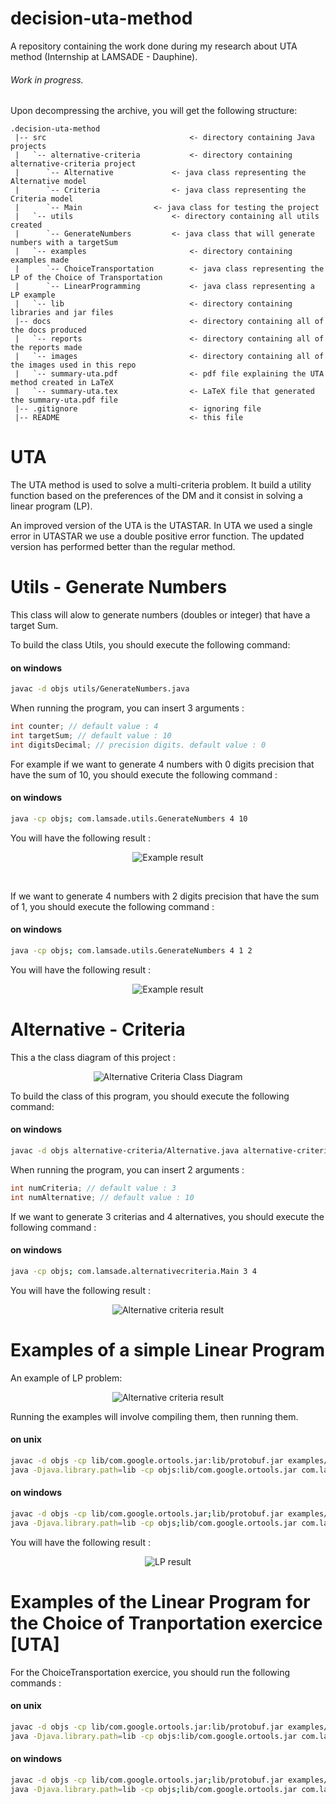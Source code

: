 # decision-uta-method
A repository containing the work done during my research about UTA method (Internship at LAMSADE - Dauphine).

###### Work in progress.

Upon decompressing the archive, you will get the following structure:
```
.decision-uta-method
 |-- src                      			<- directory containing Java projects
 |   `-- alternative-criteria			<- directory containing alternative-criteria project
 |   	`-- Alternative				<- java class representing the Alternative model
 |   	`-- Criteria				<- java class representing the Criteria model
 |   	`-- Main				<- java class for testing the project
 |   `-- utils             			<- directory containing all utils created
 |   	`-- GenerateNumbers			<- java class that will generate numbers with a targetSum
 |   `-- examples             			<- directory containing examples made
 |   	`-- ChoiceTransportation		<- java class representing the LP of the Choice of Transportation
 |   	`-- LinearProgramming			<- java class representing a LP example
 |   `-- lib                  			<- directory containing libraries and jar files
 |-- docs                     			<- directory containing all of the docs produced
 |   `-- reports              			<- directory containing all of the reports made
 |   `-- images               			<- directory containing all of the images used in this repo
 |   `-- summary-uta.pdf      			<- pdf file explaining the UTA method created in LaTeX
 |   `-- summary-uta.tex      			<- LaTeX file that generated the summary-uta.pdf file 
 |-- .gitignore               			<- ignoring file
 |-- README                   			<- this file
```

# UTA
The UTA method is used to solve a multi-criteria problem. It build a utility function based on the preferences of the DM and it consist in solving a linear program (LP).

An improved version of the UTA is the UTASTAR. In UTA we used a single error in UTASTAR we use a double positive error function. The updated version has performed better than the regular method. 
  
# Utils - Generate Numbers
This class will alow to generate numbers (doubles or integer) that have a target Sum. 

To build the class Utils, you should execute the following command: 
#### on windows
```bash
javac -d objs utils/GenerateNumbers.java 
```

When running the program, you can insert 3 arguments : 
```java
int counter; // default value : 4 
int targetSum; // default value : 10
int digitsDecimal; // precision digits. default value : 0  
```

For example if we want to generate 4 numbers with 0 digits precision that have the sum of 10, you should execute the following command : 
#### on windows
```bash
java -cp objs; com.lamsade.utils.GenerateNumbers 4 10  
```

You will have the following result : 
<p align="center">
  <img src="/docs/images/integers.PNG?raw=true" alt="Example result"/>
</p>

<br />

If we want to generate 4 numbers with 2 digits precision that have the sum of 1, you should execute the following command : 
#### on windows
```bash
java -cp objs; com.lamsade.utils.GenerateNumbers 4 1 2
```

You will have the following result : 
<p align="center">
  <img src="/docs/images/doubles.PNG?raw=true" alt="Example result"/>
</p>

# Alternative - Criteria
This a the class diagram of this project : 
<p align="center">
  <img src="/docs/images/alternative-criteria class diagram.png?raw=true" alt="Alternative Criteria Class Diagram"/>
</p>

To build the class of this program, you should execute the following command: 
#### on windows
```bash
javac -d objs alternative-criteria/Alternative.java alternative-criteria/Criteria.java alternative-criteria/GenerateNumbers.java alternative-criteria/Main.java    
```

When running the program, you can insert 2 arguments : 
```java
int numCriteria; // default value : 3 
int numAlternative; // default value : 10
```

If we want to generate 3 criterias and 4 alternatives, you should execute the following command : 
#### on windows
```bash
java -cp objs; com.lamsade.alternativecriteria.Main 3 4 
```

You will have the following result : 
<p align="center">
  <img src="/docs/images/alternative-criteria.PNG?raw=true" alt="Alternative criteria result"/>
</p>

# Examples of a simple Linear Program
An example of LP problem: 
<p align="center">
  <img src="/docs/images/example-lp.PNG?raw=true" alt="Alternative criteria result"/>
</p>

Running the examples will involve compiling them, then running them. 

#### on unix
```bash
javac -d objs -cp lib/com.google.ortools.jar:lib/protobuf.jar examples/LinearProgramming.java
java -Djava.library.path=lib -cp objs:lib/com.google.ortools.jar com.lamsade.lp.LinearProgramming
```

#### on windows
```bash
javac -d objs -cp lib/com.google.ortools.jar;lib/protobuf.jar examples/LinearProgramming.java
java -Djava.library.path=lib -cp objs;lib/com.google.ortools.jar com.lamsade.lp.LinearProgramming
```

You will have the following result : 
<p align="center">
  <img src="/docs/images/example-result-lp.PNG?raw=true" alt="LP result"/>
</p>

# Examples of the Linear Program for the Choice of Tranportation exercice [UTA]
For the ChoiceTransportation exercice, you should run the following commands : 

#### on unix
```bash
javac -d objs -cp lib/com.google.ortools.jar:lib/protobuf.jar examples/ChoiceTransportation.java
java -Djava.library.path=lib -cp objs:lib/com.google.ortools.jar com.lamsade.lp.ChoiceTransportation
```

#### on windows
```bash
javac -d objs -cp lib/com.google.ortools.jar;lib/protobuf.jar examples/ChoiceTransportation.java
java -Djava.library.path=lib -cp objs;lib/com.google.ortools.jar com.lamsade.lp.ChoiceTransportation
```